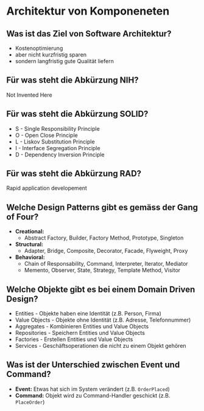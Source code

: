 # Architektur von Komponeneten

## Was ist das Ziel von Software Architektur?
* Kostenoptimierung
* aber nicht kurzfristig sparen
* sondern langfristig gute Qualität liefern

## Für was steht die Abkürzung NIH?
Not Invented Here

## Für was steht die Abkürzung SOLID?
* S - Single Responsibility Principle
* O - Open Close Principle
* L - Liskov Substitution Principle
* I - Interface Segregation Principle
* D - Dependency Inversion Principle

## Für was steht die Abkürzung RAD?
Rapid application developement

## Welche Design Patterns gibt es gemäss der Gang of Four?
* __Creational:__
    * Abstract Factory, Builder, Factory Method, Prototype, Singleton
* __Structural:__
    * Adapter, Bridge, Composite, Decorator, Facade, Flyweight, Proxy
* __Behavioral:__
    * Chain of Responsability, Command, Interpreter, Iterator, Mediator
    * Memento, Observer, State, Strategy, Template Method, Visitor

## Welche Objekte gibt es bei einem Domain Driven Design?
* Entities - Objekte haben eine Identität (z.B. Person, Firma)
* Value Objects - Objekte ohne Identität (z.B. Adresse, Telefonnummer)
* Aggregates - Kombinieren Entities und Value Objects
* Repositories - Speichern Entities und Value Objects
* Factories - Erstellen Entities und Value Objects
* Services - Geschäftsoperationen die nicht zu einem Objekt gehören

## Was ist der Unterschied zwischen Event und Command?
* __Event:__ Etwas hat sich im System verändert (z.B. `OrderPlaced`)
* __Command:__ Objekt wird zu Command-Handler geschickt (z.B. `PlaceOrder`)

